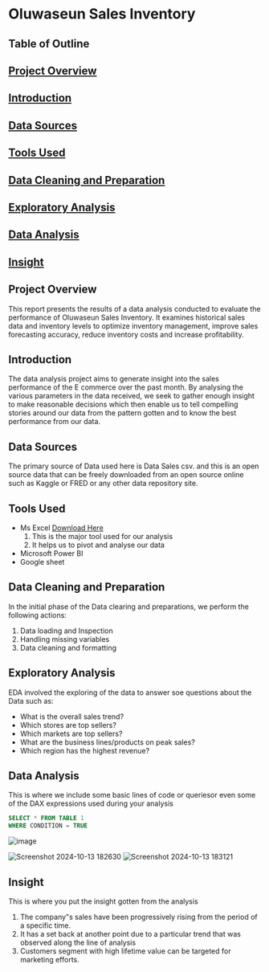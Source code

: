 # Oluwaseun Sales Inventory
## Table of Outline
## [Project Overview](project-overview) 
## [Introduction](introduction)
## [Data Sources](data-sources)
## [Tools Used](tools-used)
## [Data Cleaning and Preparation](data-cleaning-and-preparation)
## [Exploratory Analysis](exploratory-analysis)
## [Data Analysis](data-analysis)
## [Insight](insight)

## Project Overview 
This report presents the results of a data analysis conducted to evaluate the performance of Oluwaseun Sales Inventory. It examines historical sales data and inventory levels to optimize inventory management, improve sales forecasting accuracy, reduce inventory costs and increase profitability.
## Introduction
The data analysis project aims to generate insight into the sales performance of the E commerce over the past month. By analysing the various parameters in the data received, we seek to gather enough insight to make reasonable decisions which then enable us to tell compelling stories around our data from the pattern gotten and to know the best performance from our data.
## Data Sources
The primary source of Data used here is Data Sales csv. and this is an open source data that can be freely downloaded from an open source online such as Kaggle or FRED or any other data repository site.
## Tools Used
- Ms Excel [Download Here](https://www.microsoft.com)
  1. This is the major tool used for our analysis
  2. It helps us to pivot and analyse our data
- Microsoft Power BI
- Google sheet
## Data Cleaning and Preparation
In the initial phase of the Data clearing and preparations, we perform the following actions:
1. Data loading and Inspection
2. Handling missing variables
3. Data cleaning and formatting
## Exploratory Analysis
   EDA involved the exploring of the data to answer soe questions about the Data such as:
   - What is the overall sales trend?
   - Which stores are top sellers?
   - Which markets are top sellers?
   - What are the business lines/products on peak sales?
   - Which region has the highest revenue?

## Data Analysis
This is where we include some basic lines of code or queriesor even some of the DAX expressions used during your analysis

``` SQL
SELECT * FROM TABLE 1
WHERE CONDITION = TRUE
```

![image](https://github.com/user-attachments/assets/37555f1e-7709-4e7f-84ab-7fdd19007cb4)

![Screenshot 2024-10-13 182630](https://github.com/user-attachments/assets/9a13f27c-f939-4112-9862-5783291a0664)
![Screenshot 2024-10-13 183121](https://github.com/user-attachments/assets/e67ece82-0bb2-46dd-9a3c-41f490cf9110)


## Insight
This is where you put the insight gotten from the analysis
1. The company"s sales have been progressively rising from the period of a specific time.
2. It has a set back at another  point due to a particular trend that was observed along the line of analysis
3. Customers segment with high lifetime value can be targeted for marketing efforts.

